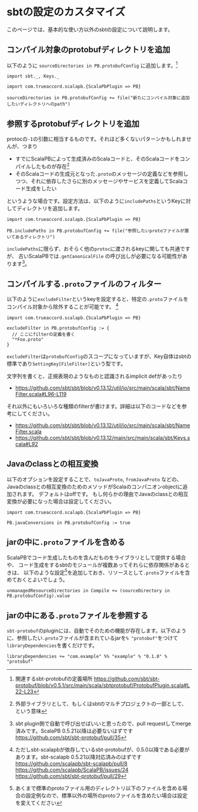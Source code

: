 # sbtの設定のカスタマイズ

このページでは、基本的な使い方以外のsbtの設定について説明します。

## コンパイル対象のprotobufディレクトリを追加

以下のように `sourceDirectories in PB.protobufConfig` に追加します。[^src-dir-def]

```tut:invisible
import sbt._, Keys._
```

```tut:silent
import com.trueaccord.scalapb.{ScalaPbPlugin => PB}

sourceDirectories in PB.protobufConfig += file("新たにコンパイル対象に追加したいディレクトリへのpath")
```


## 参照するprotobufディレクトリを追加

protocの`-I`の引数に相当するものです。それほど多くないパターンかもしれませんが、つまり

- すでにScalaPBによって生成済みのScalaコードと、そのScalaコードをコンパイルしたものが存在[^include]
- そのScalaコードの生成元となった`.proto`のメッセージの定義などを参照しつつ、それに依存したさらに別のメッセージやサービスを定義してScalaコード生成をしたい

というような場合です。設定方法は、以下のように`includePaths`というKeyに対してディレクトリを追加します。

```tut:silent
import com.trueaccord.scalapb.{ScalaPbPlugin => PB}

PB.includePaths in PB.protobufConfig += file("参照したいprotoファイルが置いてあるディレクトリ")
```

`includePaths`に限らず、おそらく他の`protoc`に渡されるkeyに関しても共通ですが、
古いScalaPBでは`.getCanonicalFile` の呼び出しが必要になる可能性があります[^getCanonicalFile]。

## コンパイルする`.proto`ファイルのフィルター

以下のように`excludeFilter`というkeyを設定すると、特定の`.proto`ファイルをコンパイル対象から除外することが可能です。
[^exclude]

```tut:silent
import com.trueaccord.scalapb.{ScalaPbPlugin => PB}

excludeFilter in PB.protobufConfig := {
  // ここにfilterの定義を書く
  "*Foo.proto"
}
```

`excludeFilter`は`protobufConfig`のスコープになっていますが、Key自体はsbtの標準であり`SettingKey[FileFilter]`という型です。

文字列を書くと、正規表現のようなものと認識されるimplicit defがあったり
- <https://github.com/sbt/sbt/blob/v0.13.12/util/io/src/main/scala/sbt/NameFilter.scala#L96-L119>

それ以外にもいろいろな種類のfilterが書けます。詳細は以下のコードなどを参考にしてください。

- <https://github.com/sbt/sbt/blob/v0.13.12/util/io/src/main/scala/sbt/NameFilter.scala>
- <https://github.com/sbt/sbt/blob/v0.13.12/main/src/main/scala/sbt/Keys.scala#L92>


## Javaのclassとの相互変換

以下のオプションを設定することで、`toJavaProto`, `fromJavaProto` などの、Javaのclassとの相互変換のためのメソッドがScalaのコンパニオンobjectに追加されます。
デフォルトはoffです。
もし何らかの理由でJavaのclassとの相互変換が必要になった場合は設定してください。

```tut:silent
import com.trueaccord.scalapb.{ScalaPbPlugin => PB}

PB.javaConversions in PB.protobufConfig := true
```

## jarの中に`.proto`ファイルを含める

ScalaPBでコード生成したものを含んだものをライブラリとして提供する場合や、
コード生成をするsbtのモジュールが複数あってそれらに依存関係があるときは、
以下のような設定[^resource-proto]を追加しておき、リソースとして`.proto`ファイルを含めておくとよいでしょう。

```tut:silent
unmanagedResourceDirectories in Compile += (sourceDirectory in PB.protobufConfig).value
```

## jarの中にある`.proto`ファイルを参照する

`sbt-protobuf`のpluginには、自動でそのための機能が存在します。以下のように、参照したい`.proto`ファイルが含まれているjarを`% "protobuf"`をつけて`libraryDependencies`を書くだけです。

```tut:silent
libraryDependencies += "com.example" %% "example" % "0.1.0" % "protobuf"
```


[^src-dir-def]: 関連するsbt-protobufの定義場所 https://github.com/sbt/sbt-protobuf/blob/v0.5.1/src/main/scala/sbtprotobuf/ProtobufPlugin.scala#L22-L23
[^include]: 外部ライブラリとして、もしくはsbtのマルチプロジェクトの一部として、という意味
[^getCanonicalFile]: sbt plugin側で自動で呼び出せばいいと思ったので、pull requestしてmerge済みです。ScalaPB 0.5.21以降は必要ないはずです https://github.com/sbt/sbt-protobuf/pull/35
[^exclude]: ただしsbt-scalapbが依存しているsbt-protobufが、0.5.0以降である必要があります。sbt-scalapb 0.5.21以降対応済みのはずです https://github.com/scalapb/sbt-scalapb/pull/8 https://github.com/scalapb/ScalaPB/issues/24 https://github.com/sbt/sbt-protobuf/pull/29
[^resource-proto]: あくまで標準のprotoファイル用のディレクトリ以下のファイルを含める場合の設定例なので、標準以外の場所のprotoファイルを含めたい場合は設定を変えてください
